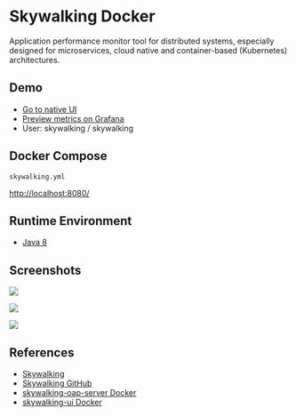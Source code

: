 # Skywalking Docker

Application performance monitor tool for distributed systems, especially designed for microservices, cloud native and container-based (Kubernetes) architectures.

## Demo
- [Go to native UI](http://demo.skywalking.apache.org/)
- [Preview metrics on Grafana](http://demo.skywalking.apache.org:3000/)
- User: skywalking / skywalking

## Docker Compose
`skywalking.yml`

[http://localhost:8080/](http://localhost:8080/)

## Runtime Environment
- [Java 8](http://www.oracle.com/technetwork/java/javase/downloads/jdk8-downloads-2133151.html)

## Screenshots
![](https://skywalking.apache.org/ui-doc/8.9.0/dashboard.png)

![](https://skywalking.apache.org/ui-doc/8.4.0/topology.png)

![](https://skywalking.apache.org/ui-doc/7.0.0/trace.png)

## References
- [Skywalking](https://skywalking.apache.org/)
- [Skywalking GitHub](https://github.com/apache/skywalking)
- [skywalking-oap-server Docker](https://hub.docker.com/r/apache/skywalking-oap-server)
- [skywalking-ui Docker](https://hub.docker.com/r/apache/skywalking-ui)